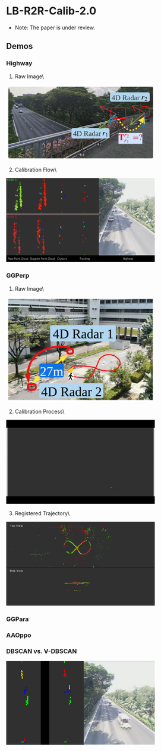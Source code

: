 # LB-R2R-Calib-2.0
* Note: The paper is under review.
## Demos
### Highway
1. Raw Image\
<img src="./fig/busyhighway.png" alt="highway_img" width="400">

2. Calibration Flow\
<img src="./fig/highway_flow.gif" alt="highway_flow" width="400">


### GGPerp
 1. Raw Image\
<img src="./fig/GGPerp_carparkPerp.png" alt="GGperp_raw_img" width="400">

 2. Calibration Process\
<img src="./fig/GGPerp_calib_process.gif" alt="GGperp_process" width="400">

 3. Registered Trajectory\
<img src="./fig/GGPerp_registered_trajectory.gif" alt="GGperp_trajectory" width="400">

### GGPara

### AAOppo

### DBSCAN vs. V-DBSCAN
<img src="./fig/highway_DBSCAN_VDBSCAN_nolines.gif" alt="V-DBSCAN" width="400">